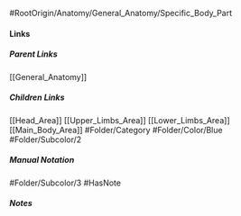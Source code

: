 #RootOrigin/Anatomy/General_Anatomy/Specific_Body_Part
#### Links
##### Parent Links
[[General_Anatomy]]
##### Children Links
[[Head_Area]]
[[Upper_Limbs_Area]]
[[Lower_Limbs_Area]]
[[Main_Body_Area]]
#Folder/Category
#Folder/Color/Blue
#Folder/Subcolor/2
##### Manual Notation
#Folder/Subcolor/3
#HasNote
##### Notes